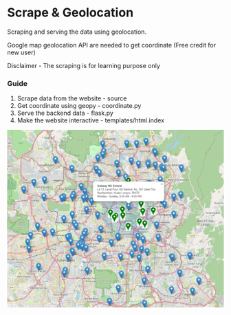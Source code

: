 <!DOCTYPE html>
<html lang="en">
<body>
  <h1>Scrape & Geolocation</h1>
  <p>Scraping and serving the data using geolocation.</p>
  <p>Google map geolocation API are needed to get coordinate (Free credit for new user)</p>
  <p>Disclaimer - The scraping is for learning purpose only</p>
</body>
<div>
  <h3>Guide</h3>
    <ol>
        <li>Scrape data from the website - source</li>
        <li>Get coordinate using geopy - coordinate.py</li>
        <li>Serve the backend data - flask.py</li>
        <li>Make the website interactive - templates/html.index</li>
    </ol>
  <img src="https://github.com/amirulazreen/Scrape-Geolocation/blob/main/result.jpg"/>
</div>
</html>
